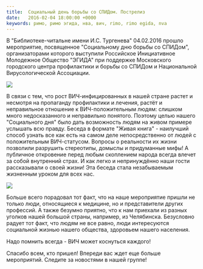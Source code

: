 ```yaml
---
title:  Социальный день борьбы со СПИДом. Пострелиз
date:   2016-02-04 18:00:00 +0000
keywords: римо, римо эгида, нва, вич, rimo, rimo egida, nva
---
```


В "Библиотеке-читальне имени И.С. Тургенева" 04.02.2016 прошло мероприятие, посвященное "Социальному дню борьбы со СПИДом", организаторами которого выступили Российское Инициативное Молодежное Общество "ЭГИДА" при поддержке Московского городского центра профилактики и борьбы со СПИДом и Национальной Вирусологической Ассоциации.

![](https://dl.dropboxusercontent.com/u/3599809/egida/news/2016/02/04/photo_1.jpg)

<!--more-->

В связи с тем, что рост ВИЧ-инфицированных в нашей стране растет и несмотря на пропаганду профилактики и лечения, растёт и неправильное отношение к ВИЧ-положительным людям: слишком много недосказанного и неправильно понятого. Поэтому целью нашего "Социального дня" было дать возможность людям на живом примере услышать всю правду. Беседа в формате "Живая книга" - наилучший способ узнать все как есть на самом деле непосредственно от людей с положительным ВИЧ-статусом. Вопросы о реальности их жизни позволили разрушить стереотипы, домыслы и придуманные мифы! А публичное откровение перед любым скоплением народа всегда влечет за собой внутренний страх. И как легко и непринуждённо наши гости рассказывали о своей жизни! Эта беседа стала незабываемым жизненным уроком для всех нас.

![](https://dl.dropboxusercontent.com/u/3599809/egida/news/2016/02/04/photo_2.jpg)

Больше всего порадовал тот факт, что на наше мероприятие пришли не только люди, относящиеся к медицине, но и представители других профессий. А также безумно приятно, что к нам приехали из разных уголков нашей большой страны, например, из Челябинска. Безусловно радует тот факт, что людям не все равно, люди интересуются социальной жизнью нашего общества, здоровьем нашего населения.

Надо помнить всегда - ВИЧ может коснуться каждого! 

Спасибо всем, кто пришел! Впереди вас ждет еще больше мероприятий. Следите за новостями в нашей группе!
